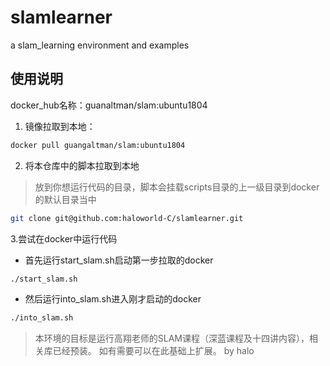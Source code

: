 # slamlearner
a slam_learning environment and examples 

## 使用说明
docker_hub名称：guanaltman/slam:ubuntu1804
1. 镜像拉取到本地：
```bash
docker pull guangaltman/slam:ubuntu1804
```
2. 将本仓库中的脚本拉取到本地
> 放到你想运行代码的目录，脚本会挂载scripts目录的上一级目录到docker的默认目录当中
```bash
git clone git@github.com:haloworld-C/slamlearner.git
```
3.尝试在docker中运行代码
- 首先运行start_slam.sh启动第一步拉取的docker 
```bash
./start_slam.sh
```
- 然后运行into_slam.sh进入刚才启动的docker
```bash
./into_slam.sh
```
> 本环境的目标是运行高翔老师的SLAM课程（深蓝课程及十四讲内容），相关库已经预装。
> 如有需要可以在此基础上扩展。
> by halo
